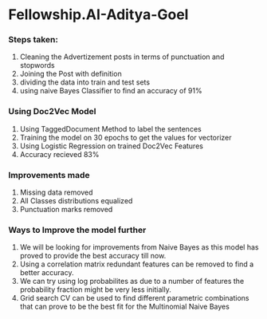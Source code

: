 # Fellowship.AI-Aditya-Goel
### Steps taken:
1. Cleaning the Advertizement posts in terms of punctuation and stopwords
2. Joining the Post with definition
3. dividing the data into train and test sets
4. using naive Bayes Classifier to find an accuracy of 91%

### Using Doc2Vec Model
1. Using TaggedDocument Method to label the sentences
2. Training the model on 30 epochs to get the values for vectorizer
3. Using Logistic Regression on trained Doc2Vec Features
4. Accuracy recieved 83%

### Improvements made
1. Missing data removed
2. All Classes distributions equalized
3. Punctuation marks removed

### Ways to Improve the model further
1. We will be looking for improvements from Naive Bayes as this model has proved to provide the best accuracy till now.
2. Using a correlation matrix redundant features can be removed to find a better accuracy.
3. We can try using log probabilites as due to a number of features the probability fraction might be very less initially.
4. Grid search CV can be used to find different parametric combinations that can prove to be the best fit for the Multinomial Naive Bayes
